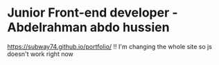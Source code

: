 # Junior Front-end developer - Abdelrahman abdo hussien
https://subway74.github.io/portfolio/
!! I'm changing the whole site so js doesn't work right now 
